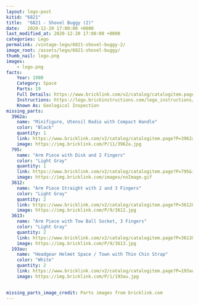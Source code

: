 ```yaml
---
layout: lego-post
kitid: "6821"
title:  "6821 - Shovel Buggy (2)"
date:   2020-12-20 17:00:00 +0000
last_modified_at: 2020-12-20 17:00:00 +0000
categories: Lego
permalink: /vintage-lego/6821-shovel-buggy-2/
image_root: /assets/lego/6821-shovel-buggy/
thumb_nail: logo.png
images:
    - logo.png
facts:
    Year: 1980
    Category: Space
    Parts: 19
    Full Details: https://www.bricklink.com/v2/catalog/catalogitem.page?S=6821-1
    Instructions: https://lego.brickinstructions.com/lego_instructions/set/6821/Geological_Inspection
    Known As: Geological Inspection
missing_parts:
  3962a:
    name: "Minifigure, Utensil Radio with Compact Handle"
    color: "Black"
    quantity: 1
    link: https://www.bricklink.com/v2/catalog/catalogitem.page?P=3962a&idColor=11
    image: https://img.bricklink.com/P/11/3962a.jpg
  795:
    name: "Arm Piece with Disk and 2 Fingers"
    color: "Light Gray"
    quantity: 1
    link: https://www.bricklink.com/v2/catalog/catalogitem.page?P=795&idColor=0
    image: https://img.bricklink.com/images/noImage.gif
  3612:
    name: "Arm Piece Straight with 2 and 3 Fingers"
    color: "Light Gray"
    quantity: 2
    link: https://www.bricklink.com/v2/catalog/catalogitem.page?P=3612&idColor=9
    image: https://img.bricklink.com/P/9/3612.jpg
  3613:
    name: "Arm Piece with Tow Ball Socket, 3 Fingers"
    color: "Light Gray"
    quantity: 2
    link: https://www.bricklink.com/v2/catalog/catalogitem.page?P=3613&idColor=9
    image: https://img.bricklink.com/P/9/3613.jpg
  193au:
    name: "Headgear Helmet Space / Town with Thin Chin Strap"
    color: "White"
    quantity: 2
    link: https://www.bricklink.com/v2/catalog/catalogitem.page?P=193au&idColor=1
    image: https://img.bricklink.com/P/1/193au.jpg

    
missing_parts_image_credit: Parts images from bricklink.com
---
```


